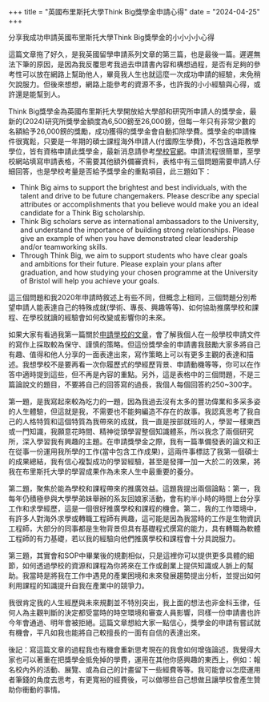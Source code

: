 +++
title = "英國布里斯托大學Think Big獎學金申請心得"
date = "2024-04-25"
+++

分享我成功申請英國布里斯托大學Think Big獎學金的小小小小心得
<!--more-->

這篇文章拖了好久，是我英國留學申請系列文章的第三篇，也是最後一篇。遲遲無法下筆的原因，是因為我反覆思考我過去申請書內容和構想過程，是否有足夠的參考性可以放在網路上幫助他人，畢竟我人生也就這麼一次成功申請的經驗，未免稍欠說服力。但後來想想，網路上能參考的資源不多，也許我的小小經驗與心得，或許還是能幫到人。

Think Big獎學金為英國布里斯托大學開放給大學部和研究所申請人的獎學金，最新的(2024)研究所獎學金額度為6,500鎊至26,000鎊，但每一年只有非常少數的名額給予26,000鎊的獎勵，成功獲得的獎學金會自動扣除學費。獎學金的申請條件很寬鬆，只要是一年期的碩士課程海外申請人(付國際生學費)，不包含遠距教學學位，皆有資格申請此獎學金，最新消息請參考[學校官網](https://www.bristol.ac.uk/students/support/finances/scholarships/think-big-postgraduate/)。申請流程很簡單，至學校網站填寫申請表格，不需要其他額外備審資料，表格中有三個問題需要申請人仔細回答，也是學校考量是否給予獎學金的重點項目，此三題如下：

- Think Big aims to support the brightest and best individuals, with the talent and drive to be future changemakers. Please describe any special attributes or accomplishments that you believe would make you an ideal candidate for a Think Big scholarship.
- Think Big scholars serve as international ambassadors to the University, and understand the importance of building strong relationships. Please give an example of when you have demonstrated clear leadership and/or teamworking skills.
- Through Think Big, we aim to support students who have clear goals and ambitions for their future. Please explain your plans after graduation, and how studying your chosen programme at the University of Bristol will help you achieve your goals.

這三個問題和我2020年申請時敘述上有些不同，但概念上相同，三個問題分別希望申請人能表達自己的特殊成就(學術、專長、興趣等等)、如何協助推廣學校和課程、在學校就讀的經驗會如何改變或影響你的未來。

如果大家有看過我第一篇關於[申請學校的文章](https://yo80106.github.io/posts/study-abroad/)，會了解我個人在一般學校申請文件的寫作上採取較為保守、謹慎的策略。但這份獎學金的申請書我鼓勵大家多將自己有趣、值得和他人分享的一面表達出來，寫作策略上可以有更多主觀的表達和描述。我想學校不是要再看一次你履歷式的學經歷背景、申請動機等等，你可以在作答中適時提到這些，但不再是內容的重點。另外，這是表格中的三個問題，不是三篇論說文的題目，不要將自己的回答寫的過長，我個人每個回答約250~300字。

第一題，是我寫起來較為吃力的一題，因為我過去沒有太多的豐功偉業和多采多姿的人生體驗，但這就是我，不需要也不能夠編造不存在的故事。我認真思考了我自己的人格特質和這個特質為我帶來的成就，我一直是按部就班的人，學習一樣東西或一門知識，我願意花時間、精神從頭學習整個知識體系，所以我念了兩個研究所，深入學習我有興趣的主題。在申請獎學金之際，我有一篇準備發表的論文和正在從事一份運用我所學的工作(當中包含工作成果)，這兩件事標誌了我第一個碩士的成果總結，我有信心複製成功的學習經驗，甚至是發揮一加一大於二的效果，將我在布里斯托大學的學習成果作為未來人生中最重要的養分。

第二題，聚焦於能為學校和課程帶來的推廣效益。這題我提出兩個論點：第一，我每年仍積極參與大學學弟妹舉辦的系友回娘家活動，會有約半小時的時間上台分享工作和求學經歷，這是一個很好推廣學校和課程的機會。第二，我的工作環境中，有許多人對海外求學或轉職工程師有興趣，這可能是因為我當時的工作是生物資訊工程師，大部分的同事都是生物背景但具有基礎程式撰寫的能力，具有轉職為軟體工程師的有力基礎，若以我的經驗向他們推廣學校和課程會十分具說服力。

第三題，其實會和SOP中畢業後的規劃相似，只是這裡你可以提供更多具體的細節，如何透過學校的資源和課程為你將來在工作或創業上提供知識或人脈上的幫助。我當時是將我在工作中遇見的產業困境和未來發展趨勢提出分析，並提出如何利用課程的知識提升自我在產業中的競爭力。

我很肯定我的人生經歷與未來規劃並不特別突出，我上面的想法也非金科玉律，任何人為主觀判斷的決定都受當時的時空環境和審查人員影響，同樣一份申請書也許今年會通過、明年會被拒絕。這篇文章想給大家一點信心，獎學金的申請有嘗試就有機會，平凡如我也能將自己較擅長的一面有自信的表達出來。

後記：寫這篇文章的過程我也有機會重新思考現在的我會如何增強論述，我覺得大家也可以著重在把獎學金抵免掉的學費，運用在其他你感興趣的東西上，例如：報名校內外的活動、展覽、或為自己的計畫留下一些經費等等。我可能會以怎麼運用者筆錢的角度去思考，有更寬裕的經費後，可以做哪些自己想做且讓學校會產生贊助你衝動的事情。